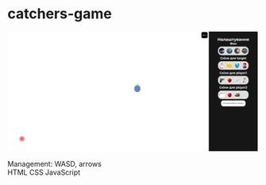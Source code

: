 # catchers-game

<img src="./image.png" alt="">

Management: WASD, arrows
<br>
 HTML
 CSS
 JavaScript

